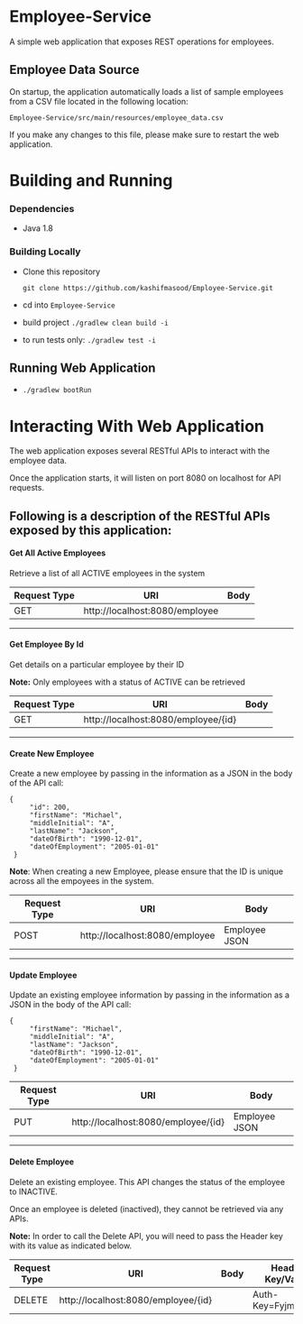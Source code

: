 # Employee-Service
A simple web application that exposes REST operations for employees.

## Employee Data Source #
On startup, the application automatically loads a list of sample employees from 
a CSV file located in the following location:

    Employee-Service/src/main/resources/employee_data.csv

If you make any changes to this file, please make sure to restart the web application.

# Building and Running #

### Dependencies ###
- Java 1.8

### Building Locally ###
- Clone this repository

  `git clone https://github.com/kashifmasood/Employee-Service.git`
  
- cd into `Employee-Service`

- build project `./gradlew clean build -i`

- to run tests only: `./gradlew test -i`

## Running Web Application ##
 
- ``./gradlew bootRun`` 

# Interacting With Web Application #
The web application exposes several RESTful APIs to interact with the employee data.

Once the application starts, it will listen on port 8080 on localhost for API requests. 

Following is a description of the RESTful APIs exposed by this application:
---
#### Get All Active Employees ####

    
Retrieve a list of all ACTIVE employees in the system
    
| Request Type | URI | Body |
|--------------|-----|------|
| GET|http://localhost:8080/employee|

---
#### Get Employee By Id ####

Get details on a particular employee by their ID

**Note:** Only employees with a status of ACTIVE can be retrieved
    
| Request Type | URI | Body |
|--------------|-----|------|
| GET|http://localhost:8080/employee/{id}|

---
#### Create New Employee ####

Create a new employee by passing in the information as a JSON in the body of the API call:

`````
{
     "id": 200,
     "firstName": "Michael",
     "middleInitial": "A",
     "lastName": "Jackson",
     "dateOfBirth": "1990-12-01",
     "dateOfEmployment": "2005-01-01"
 }
 ````` 
 
 **Note**: When creating a new Employee, please ensure that the ID is unique across all the empoyees in the system.
    
| Request Type | URI | Body |
|--------------|-----|------|
| POST|http://localhost:8080/employee|Employee JSON 

---
#### Update Employee ####

Update an existing employee information by passing in the information as a JSON in the body of the API call:

`````
{
     "firstName": "Michael",
     "middleInitial": "A",
     "lastName": "Jackson",
     "dateOfBirth": "1990-12-01",
     "dateOfEmployment": "2005-01-01"
 }
 ````` 
 
    
| Request Type | URI | Body |
|--------------|-----|------|
| PUT|http://localhost:8080/employee/{id}|Employee JSON 

---
#### Delete Employee ####

Delete an existing employee. This API changes the status of the employee to INACTIVE. 

Once an employee is deleted (inactived), they cannot be retrieved via any APIs. 

**Note:** In order to call the Delete API, you will need to pass the Header key with its value as indicated below.
    
| Request Type | URI | Body | Header Key/Value |
|--------------|-----|------| ------- |
| DELETE|http://localhost:8080/employee/{id}| |Auth-Key=FyjmRx6sg
